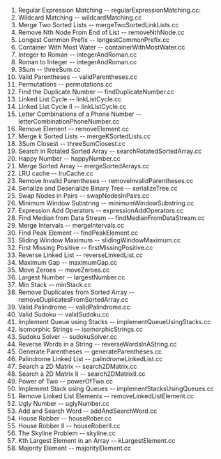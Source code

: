 1. Regular Expression Matching            -- regularExpressionMatching.cc:
2. Wildcard Matching                      -- wildcardMatching.cc
3. Merge Two Sorted Lists                 -- mergeTwoSortedLinkLists.cc
4. Remove Nth Node From End of List       -- removeNthNode.cc
5. Longest Common Prefix                  -- longestCommonPrefix.cc
6. Container With Most Water              -- containerWithMostWater.cc
7. Integer to Roman                       -- integerAndRoman.cc
8. Roman to Integer                       -- integerAndRoman.cc
9. 3Sum                                   -- threeSum.cc
10. Valid Parentheses                     -- validParentheses.cc
11. Permutations                          -- permutations.cc
12. Find the Duplicate Number             -- findDuplicateNumber.cc
13. Linked List Cycle                     -- linkListCycle.cc 
14. Linked List Cycle II                  -- linkListCycle.cc
15. Letter Combinations of a Phone Number -- letterCombinationPhoneNumber.cc
16. Remove Element                        -- removeElement.cc
17. Merge k Sorted Lists                  -- mergeKSortedLists.cc
18. 3Sum Closest                          -- threeSumClosest.cc
19. Search in Rotated Sorted Array        -- searchRotatedSortedArray.cc
20. Happy Number                          -- happyNumber.cc
21. Merge Sorted Array                    -- mergeSortedArrays.cc
22. LRU cache                             -- lruCache.cc
23. Remove Invalid Parentheses            -- removeInvalidParentheses.cc
24. Serialize and Deserialize Binary Tree -- serializeTree.cc
25. Swap Nodes in Pairs                   -- swapNodesInPairs.cc
26. Minimum Window Substring              -- minimumWindowSubstring.cc
27. Expression Add Operators              -- expressionAddOperators.cc
28. Find Median from Data Stream          -- findMedianFromDataStream.cc
29. Merge Intervals                       -- mergeIntervals.cc
30. Find Peak Element                     -- findPeakElement.cc
31. Sliding Window Maximum                -- slidingWindowMaximum.cc
32. First Missing Positive                -- firstMissingPositive.cc
33. Reverse Linked List                   -- reverseLinkedList.cc
34. Maximum Gap                           -- maximumGap.cc
35. Move Zeroes                           -- moveZeroes.cc
36. Largest Number                        -- largestNumber.cc
37. Min Stack                             -- minStack.cc
38. Remove Duplicates from Sorted Array   -- removeDuplicatesFromSortedArray.cc
39. Valid Palindrome                      -- validPalindrome.cc
40. Valid Sudoku                          -- validSudoku.cc
41. Implement Queue using Stacks          -- implementQueueUsingStacks.cc
42. Isomorphic Strings                    -- isomorphicStrings.cc
43. Sudoku Solver                         -- sudokuSolver.cc
44. Reverse Words in a String             -- reverseWordsInAString.cc
45. Generate Parentheses                  -- generateParentheses.cc
46. Palindrome Linked List                -- palindromeLinkedList.cc
47. Search a 2D Matrix                    -- search2DMatrix.cc
48. Search a 2D Matrix II                 -- search2DMatrixII.cc
49. Power of Two                          -- powerOfTwo.cc
50. Implement Stack using Queues          -- implementStacksUsingQueues.cc
51. Remove Linked List Elements           -- removeLinkedListElement.cc
52. Ugly Number                           -- uglyNumber.cc
53. Add and Search Word                   -- addAndSearchWord.cc
54. House Robber                          -- houseRober.cc
54. House Robber II                       -- houseRoberII.cc
55. The Skyline Problem                   -- skyline.cc
56. Kth Largest Element in an Array       -- kLargestElement.cc
57. Majority Element                      -- majorityElement.cc
